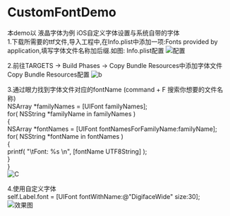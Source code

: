 # CustomFontDemo
本demo以 液晶字体为例
iOS自定义字体设置与系统自带的字体<br /> 
1.下载所需要的ttf文件,导入工程中,在Info.plist中添加一项:Fonts provided by application,填写字体文件名称加后缀.如图: Info.plist配置
![配置](http://s15.sinaimg.cn/mw690/005R98Amzy7f32EYiLk5e&690)


2.前往TARGETS -> Build Phases -> Copy Bundle Resources中添加字体文件 Copy Bundle Resources配置
![b](http://s1.sinaimg.cn/large/005R98Amzy7f32MNm1210&690)

3.通过眼力找到字体文件对应的fontName (command + F 搜索你想要的文件名称)<br />
NSArray *familyNames = [UIFont familyNames];<br />
    for( NSString *familyName in familyNames )<br />
    {<br />
        NSArray *fontNames = [UIFont fontNamesForFamilyName:familyName];<br />
        for( NSString *fontName in fontNames )<br />
        {<br />
            printf( "\tFont: %s \n", [fontName UTF8String] );<br />
        }<br />
    }<br />
![C](http://s1.sinaimg.cn/large/005R98Amzy7f32SHxDO30&690)


4.使用自定义字体<br /> 
self.Label.font = [UIFont fontWithName:@"DigifaceWide" size:30]; <br /> 
![效果图](http://s15.sinaimg.cn/large/005R98Amzy7f32WU9HM9e&690)

